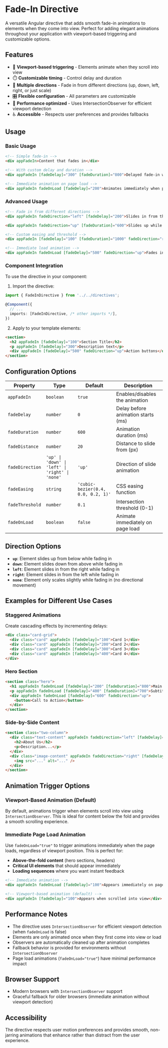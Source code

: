 # Fade-In Directive

A versatile Angular directive that adds smooth fade-in animations to elements when they come into view. Perfect for adding elegant animations throughout your application with viewport-based triggering and customizable options.

## Features

- 🎯 **Viewport-based triggering** - Elements animate when they scroll into view
- ⏱️ **Customizable timing** - Control delay and duration
- 🎨 **Multiple directions** - Fade in from different directions (up, down, left, right, or just scale)
- 🎛️ **Flexible configuration** - All parameters are customizable
- 📱 **Performance optimized** - Uses IntersectionObserver for efficient viewport detection
- ♿ **Accessible** - Respects user preferences and provides fallbacks

## Usage

### Basic Usage

```html
<!-- Simple fade-in -->
<div appFadeIn>Content that fades in</div>

<!-- With custom delay and duration -->
<div appFadeIn [fadeDelay]="300" [fadeDuration]="800">Delayed fade-in with longer duration</div>

<!-- Immediate animation on page load -->
<div appFadeIn fadeOnLoad [fadeDelay]="200">Animates immediately when page loads</div>
```

### Advanced Usage

```html
<!-- Fade in from different directions -->
<div appFadeIn fadeDirection="left" [fadeDelay]="200">Slides in from the left</div>

<div appFadeIn fadeDirection="up" [fadeDuration]="600">Slides up while fading in</div>

<!-- Custom easing and threshold -->
<div appFadeIn [fadeDelay]="100" [fadeDuration]="1000" fadeDirection="right" fadeEasing="ease-out" [fadeThreshold]="0.3">Highly customized animation</div>

<!-- Immediate load animation -->
<div appFadeIn fadeOnLoad [fadeDelay]="500" fadeDirection="up">Fades in immediately on page load</div>
```

### Component Integration

To use the directive in your component:

1. Import the directive:

```typescript
import { FadeInDirective } from '../../directives';

@Component({
  // ...
  imports: [FadeInDirective, /* other imports */],
})
```

2. Apply to your template elements:

```html
<section>
  <h2 appFadeIn [fadeDelay]="100">Section Title</h2>
  <p appFadeIn [fadeDelay]="300">Description text</p>
  <div appFadeIn [fadeDelay]="500" fadeDirection="up">Action buttons</div>
</section>
```

## Configuration Options

| Property        | Type                                            | Default                            | Description                        |
| --------------- | ----------------------------------------------- | ---------------------------------- | ---------------------------------- |
| `appFadeIn`     | `boolean`                                       | `true`                             | Enables/disables the animation     |
| `fadeDelay`     | `number`                                        | `0`                                | Delay before animation starts (ms) |
| `fadeDuration`  | `number`                                        | `600`                              | Animation duration (ms)            |
| `fadeDistance`  | `number`                                        | `20`                               | Distance to slide from (px)        |
| `fadeDirection` | `'up' \| 'down' \| 'left' \| 'right' \| 'none'` | `'up'`                             | Direction of slide animation       |
| `fadeEasing`    | `string`                                        | `'cubic-bezier(0.4, 0.0, 0.2, 1)'` | CSS easing function                |
| `fadeThreshold` | `number`                                        | `0.1`                              | Intersection threshold (0-1)       |
| `fadeOnLoad`    | `boolean`                                       | `false`                            | Animate immediately on page load   |

## Direction Options

- **`up`**: Element slides up from below while fading in
- **`down`**: Element slides down from above while fading in
- **`left`**: Element slides in from the right while fading in
- **`right`**: Element slides in from the left while fading in
- **`none`**: Element only scales slightly while fading in (no directional movement)

## Examples for Different Use Cases

### Staggered Animations

Create cascading effects by incrementing delays:

```html
<div class="card-grid">
  <div class="card" appFadeIn [fadeDelay]="100">Card 1</div>
  <div class="card" appFadeIn [fadeDelay]="200">Card 2</div>
  <div class="card" appFadeIn [fadeDelay]="300">Card 3</div>
  <div class="card" appFadeIn [fadeDelay]="400">Card 4</div>
</div>
```

### Hero Section

```html
<section class="hero">
  <h1 appFadeIn fadeOnLoad [fadeDelay]="200" [fadeDuration]="800">Main Headline</h1>
  <p appFadeIn fadeOnLoad [fadeDelay]="400" [fadeDuration]="700">Subtitle text</p>
  <div appFadeIn fadeOnLoad [fadeDelay]="600" fadeDirection="up">
    <button>Call to Action</button>
  </div>
</section>
```

### Side-by-Side Content

```html
<section class="two-column">
  <div class="text-content" appFadeIn fadeDirection="left" [fadeDelay]="200">
    <h2>About Us</h2>
    <p>Description...</p>
  </div>
  <div class="image-content" appFadeIn fadeDirection="right" [fadeDelay]="400">
    <img src="..." alt="..." />
  </div>
</section>
```

## Animation Trigger Options

### Viewport-Based Animation (Default)

By default, animations trigger when elements scroll into view using `IntersectionObserver`. This is ideal for content below the fold and provides a smooth scrolling experience.

### Immediate Page Load Animation

Use `fadeOnLoad="true"` to trigger animations immediately when the page loads, regardless of viewport position. This is perfect for:

- **Above-the-fold content** (hero sections, headers)
- **Critical UI elements** that should appear immediately
- **Loading sequences** where you want instant feedback

```html
<!-- Immediate animation -->
<div appFadeIn fadeOnLoad [fadeDelay]="100">Appears immediately on page load</div>

<!-- Viewport-based animation (default) -->
<div appFadeIn [fadeDelay]="100">Appears when scrolled into view</div>
```

## Performance Notes

- The directive uses `IntersectionObserver` for efficient viewport detection (when `fadeOnLoad` is false)
- Elements are only animated once when they first come into view or load
- Observers are automatically cleaned up after animation completes
- Fallback behavior is provided for environments without `IntersectionObserver`
- Page load animations (`fadeOnLoad="true"`) have minimal performance impact

## Browser Support

- Modern browsers with `IntersectionObserver` support
- Graceful fallback for older browsers (immediate animation without viewport detection)

## Accessibility

The directive respects user motion preferences and provides smooth, non-jarring animations that enhance rather than distract from the user experience.
